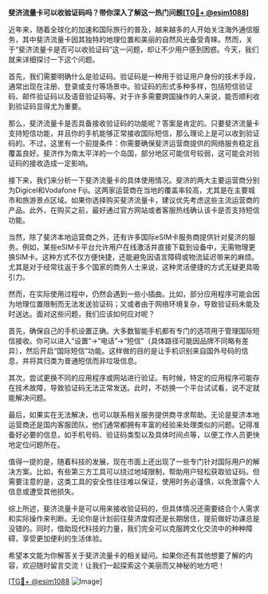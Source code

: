 **斐济流量卡可以收验证码吗？带你深入了解这一热门问题[[TG💪+ @esim1088](https://t.me/s/esim1088)]**

近年来，随着全球化的加速和国际旅行的普及，越来越多的人开始关注海外通信服务，其中斐济流量卡因其独特的地理位置和美丽的自然风光备受青睐。然而，关于“斐济流量卡是否可以收验证码”这一问题，却让不少用户感到困惑。今天，我们就来详细探讨一下这个问题。

首先，我们需要明确什么是验证码。验证码是一种用于验证用户身份的技术手段，通常出现在注册、登录或支付等场景中。验证码的形式多种多样，包括短信验证码、邮件验证码以及语音验证码等。对于许多需要跨国操作的人来说，能否顺利收到验证码显得尤为重要。

那么，斐济流量卡是否具备接收验证码的功能呢？答案是肯定的。只要斐济流量卡支持短信功能，并且你的手机能够正常接收国际短信，那么理论上是可以收到验证码的。不过，这里有一个前提条件：你需要确保斐济运营商提供的网络服务稳定且覆盖良好。斐济作为南太平洋的一个岛国，部分地区可能信号较弱，这可能会对验证码的接收造成一定影响。

接下来，我们来分析一下斐济流量卡的具体使用情况。斐济的两大主要运营商分别为Digicel和Vodafone Fiji。这两家运营商在当地的覆盖率较高，尤其是在主要城市和旅游景点区域。如果你选择购买斐济流量卡，建议优先考虑这些主流运营商的产品。此外，在购买之前，最好通过官方网站或者客服热线确认该卡是否支持短信功能。

当然，除了斐济本地运营商之外，还有许多国际eSIM卡服务商提供针对斐济的服务。例如，某些eSIM卡平台允许用户在线激活并直接下载到设备中，无需物理更换SIM卡。这种方式不仅方便快捷，还能避免因语言障碍或物流延迟带来的麻烦。尤其是对于经常往返于多个国家的商务人士来说，这种灵活便捷的方式无疑更具吸引力。

然而，在实际使用过程中，仍然会遇到一些小插曲。比如，部分应用程序可能会因为地理位置限制而无法发送验证码；又或者由于网络环境复杂，导致验证码未能及时送达。面对这些问题，我们应该如何应对呢？

首先，确保自己的手机设置正确。大多数智能手机都有专门的选项用于管理国际短信接收。你可以进入“设置”→“电话”→“短信”（具体路径可能因品牌不同略有差异），然后开启“国际短信”功能。这样做的目的是让手机识别来自国外号码的信息，并将其归类为普通短信而非垃圾信息。

其次，尝试更换不同的应用程序或网站进行验证。有时候，特定的应用程序可能存在技术故障，导致验证码无法正常发送。此时，不妨换一个平台试试看，说不定就能解决问题。

最后，如果实在无法解决，也可以联系相关服务提供商寻求帮助。无论是斐济本地运营商还是国内客服团队，他们通常都拥有丰富的经验来处理类似的问题。记得准备好必要的信息，如手机号码、验证码类型以及具体时间点等，以便工作人员更快地定位问题所在。

值得一提的是，随着科技的发展，现在市面上还出现了一些专门针对国际用户的解决方案。比如，有些第三方工具可以绕过地域限制，帮助用户轻松获取验证码。但需要注意的是，这类工具的安全性往往难以保证，使用时务必谨慎，以免泄露个人信息或遭受其他损失。

综上所述，斐济流量卡是可以用来接收验证码的，但具体情况还需要结合个人需求和实际操作来判断。无论你是计划前往斐济度假还是长期居住，提前做好功课总是没错的。同时，借助现代科技的力量，我们完全可以克服跨文化交流中的种种障碍，享受更加便利的生活体验。

希望本文能为你解答关于斐济流量卡的相关疑问。如果你还有其他想要了解的内容，欢迎随时留言交流！让我们一起探索这个美丽而又神秘的地方吧！

[[TG💪+ @esim1088](https://t.me/s/esim1088) ![Image](https://i.postimg.cc/4NQfJmqS/Snipaste-2025-05-13-00-14-12.png)]